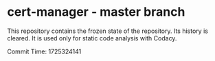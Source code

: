 # cert-manager - master branch

This repository contains the frozen state of the repository.
Its history is cleared. It is used only for static code
analysis with Codacy.

Commit Time: 1725324141